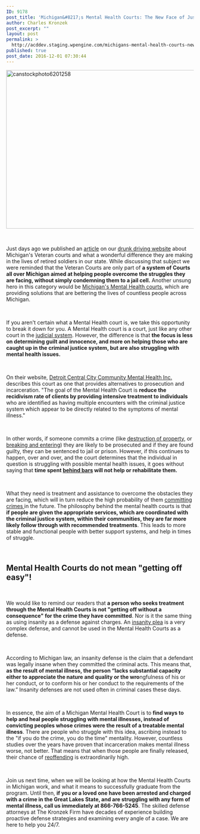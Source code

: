 ```yaml
---
ID: 9178
post_title: 'Michigan&#8217;s Mental Health Courts: The New Face of Justice 1'
author: Charles Kronzek
post_excerpt: ""
layout: post
permalink: >
  http://acddev.staging.wpengine.com/michigans-mental-health-courts-new-face-justice-2.html
published: true
post_date: 2016-12-01 07:30:44
---
```

<img class="alignnone size-large wp-image-9179" src="http://acddev.staging.wpengine.com/wp-content/uploads/2016/12/canstockphoto6201258-1024x680.jpg" alt="canstockphoto6201258" width="640" height="425" />

&nbsp;

<span style="font-weight: 400;">Just days ago we published an </span><a href="http://www.windrunkdriving.com/michigan-veteran-courts-helping-veterans-succeed-overcome/" target="_blank"><span style="font-weight: 400;">article</span></a><span style="font-weight: 400;"> on our </span><a href="http://www.windrunkdriving.com/" target="_blank"><span style="font-weight: 400;">drunk driving website</span></a><span style="font-weight: 400;"> about Michigan's Veteran courts and what a wonderful difference they are making in the lives of retired soldiers in our state. While discussing that subject we were reminded that the Veteran Courts are only part of </span><b>a system of Courts all over Michigan aimed at helping people overcome the struggles they are facing, without simply condemning them to a jail cell.</b><span style="font-weight: 400;"> Another unsung hero in this category would be </span><a href="http://courts.mi.gov/administration/admin/op/problem-solving-courts/pages/mental-health-court.aspx" target="_blank"><span style="font-weight: 400;">Michigan's Mental Health courts</span></a><span style="font-weight: 400;">, which are providing solutions that are bettering the lives of countless people across Michigan.</span>

&nbsp;

<span style="font-weight: 400;">If you aren't certain what a Mental Health court is, we take this opportunity to break it down for you. A Mental Health court is a court, just like any other court in the </span><a href="http://acddev.staging.wpengine.com/" target="_blank"><span style="font-weight: 400;">judicial system</span></a><span style="font-weight: 400;">. However, the difference is that </span><b>the focus is less on determining guilt and innocence, and more on helping those who are caught up in the criminal justice system, but are also struggling with mental health issues.</b>

&nbsp;

<span style="font-weight: 400;">On their website, </span><a href="http://www.dcccmh.org/" target="_blank"><span style="font-weight: 400;">Detroit Central City Community Mental Health Inc.</span></a><span style="font-weight: 400;"> describes this court as one that provides alternatives to prosecution and incarceration. "The goal of the Mental Health Court is </span><b>reduce the recidivism rate of clients by providing intensive treatment to individuals</b><span style="font-weight: 400;"> who are identified as having multiple encounters with the criminal justice system which appear to be directly related to the symptoms of mental illness."</span>

&nbsp;

<span style="font-weight: 400;">In other words, if someone commits a crime (like </span><a href="http://acddev.staging.wpengine.com/michigan-malicious-destruction-property-lawyers-malicious-destruction-lawyers.html" target="_blank"><span style="font-weight: 400;">destruction of property</span></a><span style="font-weight: 400;">, or </span><a href="http://acddev.staging.wpengine.com/burglary-crimes.html" target="_blank"><span style="font-weight: 400;">breaking and entering</span></a><span style="font-weight: 400;">) they are likely to be prosecuted and if they are found guilty, they can be sentenced to jail or prison. However, if this continues to happen, over and over, and the court determines that the individual in question is struggling with possible mental health issues, it goes without saying that </span><b>time spent </b><a href="http://acddev.staging.wpengine.com/hyta-sentencing.html" target="_blank"><b>behind bars</b></a><b> will not help or rehabilitate them.</b>

&nbsp;

<span style="font-weight: 400;">What they need is treatment and assistance to overcome the obstacles they are facing, which will in turn reduce the high probability of them </span><a href="http://acddev.staging.wpengine.com/probation-violations.html" target="_blank"><span style="font-weight: 400;">committing crimes </span></a><span style="font-weight: 400;">in the future. The philosophy behind the mental health courts is that </span><b>if people are given the appropriate services, which are coordinated with the criminal justice system, within their communities, they are far more likely follow through with recommended treatments</b><span style="font-weight: 400;">. This leads to more stable and functional people with better support systems, and help in times of struggle.</span>

&nbsp;
<h2>Mental Health Courts do not mean "getting off easy"!</h2>
&nbsp;

<span style="font-weight: 400;">We would like to remind our readers that </span><b>a person who seeks treatment through the Men</b><span style="font-weight: 400;"><strong>tal Health Courts is not "getting off without a consequence" for the crime they have committed</strong>. Nor is it the same thing as using insanity as a defense against charges. An </span><a href="http://acddev.staging.wpengine.com/defenses-to-crimes.html" target="_blank"><span style="font-weight: 400;">insanity plea</span></a><span style="font-weight: 400;"> is a very complex defense, and cannot be used in the Mental Health Courts as a defense. </span>

&nbsp;

<span style="font-weight: 400;">According to Michigan law, an insanity defense is the claim that a defendant was legally insane when they committed the criminal acts. This means that, </span><b>as the result of mental illness, the person “lacks substantial capacity either to appreciate the nature and quality or the wro</b><span style="font-weight: 400;">ngfulness of his or her conduct, or to conform his or her conduct to the requirements of the law.” Insanity defenses are not used often in criminal cases these days.</span>

&nbsp;

<span style="font-weight: 400;">In essence, the aim of a Michigan Mental Health Court is to </span><b>find ways to help and heal people struggling with mental illnesses, instead of convicting peoples whose crimes were the result of a treatable mental illness</b><span style="font-weight: 400;">. There are people who struggle with this idea, ascribing instead to the "if you do the crime, you do the time" mentality. However, countless studies over the years have proven that incarceration makes mental illness worse, not better. That means that when those people are finally released, their chance of </span><a href="http://acddev.staging.wpengine.com/felony-information.html" target="_blank"><span style="font-weight: 400;">reoffending</span></a><span style="font-weight: 400;"> is extraordinarily high.</span>

&nbsp;

<span style="font-weight: 400;">Join us next time, when we will be looking at how the Mental Health Courts in Michigan work, and what it means to successfully graduate from the program. Until then, </span><b>if you or a loved one have been arrested and charged with a crime in the Great Lakes State, and are struggling with any form of mental illness, call us immediately at 866-766-5245</b><span style="font-weight: 400;">. The skilled defense attorneys at The Kronzek Firm have decades of experience building proactive defense strategies and examining every angle of a case. We are here to help you 24/7.</span>

&nbsp;